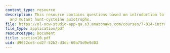 ```yaml
---
content_type: resource
description: This resource contains questions based on introduction to mutagenesis
  and mutant hunt-cysteine auxotrophs.
file: https://ol-ocw-studio-app-qa.s3.amazonaws.com/courses/7-014-introductory-biology-spring-2005/d9622ce5cd2f52b2d3dc60a75d9e9d03_section10.pdf
file_type: application/pdf
resourcetype: Document
title: section10.pdf
uid: d9622ce5-cd2f-52b2-d3dc-60a75d9e9d03
---
```

